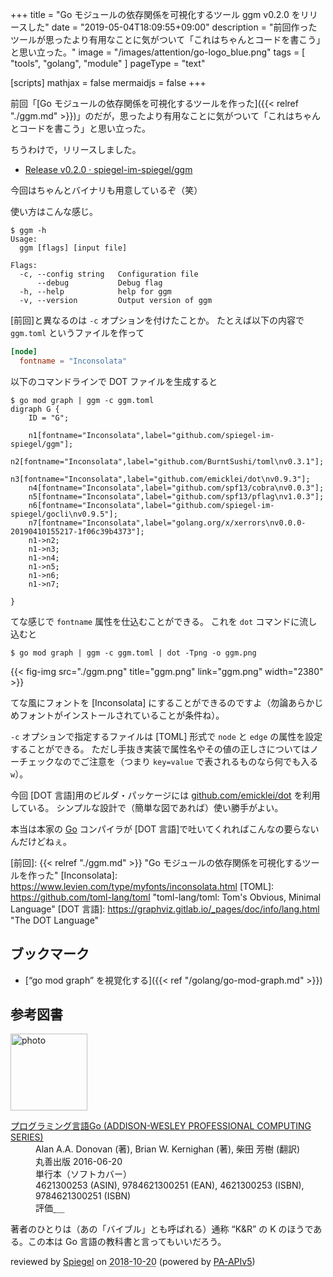 +++
title = "Go モジュールの依存関係を可視化するツール ggm v0.2.0 をリリースした"
date =  "2019-05-04T18:09:55+09:00"
description = "前回作ったツールが思ったより有用なことに気がついて「これはちゃんとコードを書こう」と思い立った。"
image = "/images/attention/go-logo_blue.png"
tags  = [ "tools", "golang", "module" ]
pageType = "text"

[scripts]
  mathjax = false
  mermaidjs = false
+++

前回「[Go モジュールの依存関係を可視化するツールを作った]({{< relref "./ggm.md" >}})」のだが，思ったより有用なことに気がついて「これはちゃんとコードを書こう」と思い立った。

ちうわけで，リリースしました。

- [Release v0.2.0 · spiegel-im-spiegel/ggm](https://github.com/spiegel-im-spiegel/ggm/releases/tag/v0.2.0)

今回はちゃんとバイナリも用意しているぞ（笑）

使い方はこんな感じ。

```text
$ ggm -h
Usage:
  ggm [flags] [input file]

Flags:
  -c, --config string   Configuration file
      --debug           Debug flag
  -h, --help            help for ggm
  -v, --version         Output version of ggm
```

[前回]と異なるのは `-c` オプションを付けたことか。
たとえば以下の内容で `ggm.toml` というファイルを作って

```toml
[node]
  fontname = "Inconsolata"
```

以下のコマンドラインで DOT ファイルを生成すると

```text
$ go mod graph | ggm -c ggm.toml
digraph G {
	ID = "G";
	
	n1[fontname="Inconsolata",label="github.com/spiegel-im-spiegel/ggm"];
	n2[fontname="Inconsolata",label="github.com/BurntSushi/toml\nv0.3.1"];
	n3[fontname="Inconsolata",label="github.com/emicklei/dot\nv0.9.3"];
	n4[fontname="Inconsolata",label="github.com/spf13/cobra\nv0.0.3"];
	n5[fontname="Inconsolata",label="github.com/spf13/pflag\nv1.0.3"];
	n6[fontname="Inconsolata",label="github.com/spiegel-im-spiegel/gocli\nv0.9.5"];
	n7[fontname="Inconsolata",label="golang.org/x/xerrors\nv0.0.0-20190410155217-1f06c39b4373"];
	n1->n2;
	n1->n3;
	n1->n4;
	n1->n5;
	n1->n6;
	n1->n7;
	
}
```

てな感じで `fontname` 属性を仕込むことができる。
これを `dot` コマンドに流し込むと

```text
$ go mod graph | ggm -c ggm.toml | dot -Tpng -o ggm.png
```

{{< fig-img src="./ggm.png" title="ggm.png" link="ggm.png" width="2380" >}}

てな風にフォントを [Inconsolata] にすることができるのですよ（勿論あらかじめフォントがインストールされていることが条件ね）。

`-c` オプションで指定するファイルは [TOML] 形式で `node` と `edge` の属性を設定することができる。
ただし手抜き実装で属性名やその値の正しさについてはノーチェックなのでご注意を（つまり `key=value` で表されるものなら何でも入る`w`）。

今回 [DOT 言語]用のビルダ・パッケージには [github.com/emicklei/dot](https://github.com/emicklei/dot "emicklei/dot: Go package for writing descriptions using the Graphviz DOT language") を利用している。
シンプルな設計で（簡単な図であれば）使い勝手がよい。

本当は本家の [Go] コンパイラが [DOT 言語]で吐いてくれればこんなの要らないんだけどねぇ。

[Go]: https://golang.org/ "The Go Programming Language"
[Go 言語]: https://golang.org/ "The Go Programming Language"
[前回]: {{< relref "./ggm.md" >}} "Go モジュールの依存関係を可視化するツールを作った"
[Inconsolata]: https://www.levien.com/type/myfonts/inconsolata.html
[TOML]: https://github.com/toml-lang/toml "toml-lang/toml: Tom's Obvious, Minimal Language"
[DOT 言語]: https://graphviz.gitlab.io/_pages/doc/info/lang.html "The DOT Language"

## ブックマーク

- [“go mod graph” を視覚化する]({{< ref "/golang/go-mod-graph.md" >}})

## 参考図書

<div class="hreview">
  <div class="photo"><a class="item url" href="https://www.amazon.co.jp/dp/4621300253?tag=baldandersinf-22&linkCode=ogi&th=1&psc=1"><img src="https://m.media-amazon.com/images/I/41meaSLNFfL._SL160_.jpg" width="123" alt="photo"></a></div>
  <dl class="fn">
    <dt><a href="https://www.amazon.co.jp/dp/4621300253?tag=baldandersinf-22&linkCode=ogi&th=1&psc=1">プログラミング言語Go (ADDISON-WESLEY PROFESSIONAL COMPUTING SERIES)</a></dt>
    <dd>Alan A.A. Donovan (著), Brian W. Kernighan (著), 柴田 芳樹 (翻訳)</dd>
    <dd>丸善出版 2016-06-20</dd>
    <dd>単行本（ソフトカバー）</dd>
    <dd>4621300253 (ASIN), 9784621300251 (EAN), 4621300253 (ISBN), 9784621300251 (ISBN)</dd>
    <dd>評価<abbr class="rating fa-sm" title="5">&nbsp;<i class="fas fa-star"></i>&nbsp;<i class="fas fa-star"></i>&nbsp;<i class="fas fa-star"></i>&nbsp;<i class="fas fa-star"></i>&nbsp;<i class="fas fa-star"></i></abbr></dd>
  </dl>
  <p class="description">著者のひとりは（あの「バイブル」とも呼ばれる）通称 “K&amp;R” の K のほうである。この本は Go 言語の教科書と言ってもいいだろう。</p>
  <p class="powered-by">reviewed by <a href='#maker' class='reviewer'>Spiegel</a> on <abbr class="dtreviewed" title="2018-10-20">2018-10-20</abbr> (powered by <a href="https://affiliate.amazon.co.jp/assoc_credentials/home">PA-APIv5</a>)</p>
</div>
